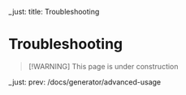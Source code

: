 _just: title: Troubleshooting
# Troubleshooting

> [!WARNING] This page is under construction

_just: prev: /docs/generator/advanced-usage